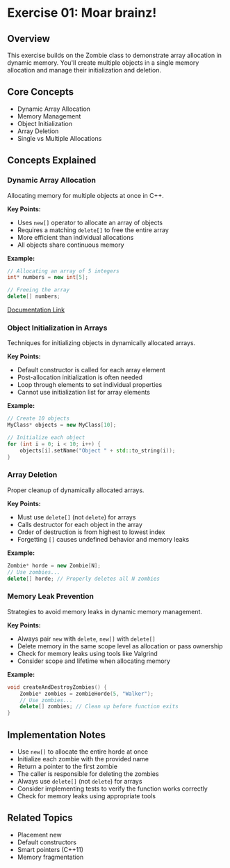# Exercise 01: Moar brainz!

## Overview
This exercise builds on the Zombie class to demonstrate array allocation in dynamic memory. You'll create multiple objects in a single memory allocation and manage their initialization and deletion.

## Core Concepts
- Dynamic Array Allocation
- Memory Management
- Object Initialization
- Array Deletion
- Single vs Multiple Allocations

## Concepts Explained

### Dynamic Array Allocation
Allocating memory for multiple objects at once in C++.

**Key Points:**
- Uses `new[]` operator to allocate an array of objects
- Requires a matching `delete[]` to free the entire array
- More efficient than individual allocations
- All objects share continuous memory

**Example:**
```cpp
// Allocating an array of 5 integers
int* numbers = new int[5];

// Freeing the array
delete[] numbers;
```

[Documentation Link](http://www.cplusplus.com/doc/tutorial/dynamic/)

### Object Initialization in Arrays
Techniques for initializing objects in dynamically allocated arrays.

**Key Points:**
- Default constructor is called for each array element
- Post-allocation initialization is often needed
- Loop through elements to set individual properties
- Cannot use initialization list for array elements

**Example:**
```cpp
// Create 10 objects
MyClass* objects = new MyClass[10];

// Initialize each object
for (int i = 0; i < 10; i++) {
    objects[i].setName("Object " + std::to_string(i));
}
```

### Array Deletion
Proper cleanup of dynamically allocated arrays.

**Key Points:**
- Must use `delete[]` (not `delete`) for arrays
- Calls destructor for each object in the array
- Order of destruction is from highest to lowest index
- Forgetting `[]` causes undefined behavior and memory leaks

**Example:**
```cpp
Zombie* horde = new Zombie[N];
// Use zombies...
delete[] horde; // Properly deletes all N zombies
```

### Memory Leak Prevention
Strategies to avoid memory leaks in dynamic memory management.

**Key Points:**
- Always pair `new` with `delete`, `new[]` with `delete[]`
- Delete memory in the same scope level as allocation or pass ownership
- Check for memory leaks using tools like Valgrind
- Consider scope and lifetime when allocating memory

**Example:**
```cpp
void createAndDestroyZombies() {
    Zombie* zombies = zombieHorde(5, "Walker");
    // Use zombies...
    delete[] zombies; // Clean up before function exits
}
```

## Implementation Notes
- Use `new[]` to allocate the entire horde at once
- Initialize each zombie with the provided name
- Return a pointer to the first zombie
- The caller is responsible for deleting the zombies
- Always use `delete[]` (not `delete`) for arrays
- Consider implementing tests to verify the function works correctly
- Check for memory leaks using appropriate tools

## Related Topics
- Placement new
- Default constructors
- Smart pointers (C++11)
- Memory fragmentation